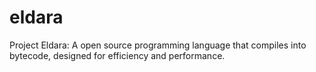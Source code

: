 # eldara
Project Eldara: A open source programming language that compiles into bytecode, designed for efficiency and performance.
